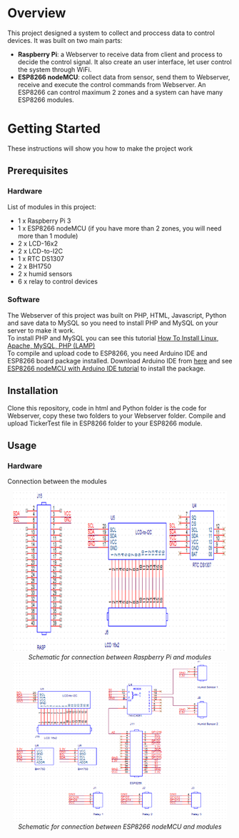 # Overview
This project designed a system to collect and proccess data to control devices. It was built on two main parts: <br>
* **Raspberry Pi**: a Webserver to receive data from client and process to decide the control signal. It also create an user interface, let user control the system through WiFi.
* **ESP8266 nodeMCU**: collect data from sensor, send them to Webserver, receive and execute the control commands from Webserver. An ESP8266 can control maximum 2 zones and a system can have many ESP8266 modules.

# Getting Started
These instructions will show you how to make the project work

## Prerequisites
### Hardware
List of modules in this project:
* 1 x Raspberry Pi 3
* 1 x ESP8266 nodeMCU (if you have more than 2 zones, you will need more than 1 module)
* 2 x LCD-16x2
* 2 x LCD-to-I2C
* 1 x RTC DS1307
* 2 x BH1750
* 2 x humid sensors
* 6 x relay to control devices

### Software
The Webserver of this project was built on PHP, HTML, Javascript, Python and save data to MySQL so you need to install PHP and MySQL on your server to make it work. <br>
To install PHP and MySQL you can see this tutorial [How To Install Linux, Apache, MySQL, PHP (LAMP)](https://www.digitalocean.com/community/tutorials/how-to-install-linux-apache-mysql-php-lamp-stack-on-ubuntu-16-04)<br>
To compile and upload code to ESP8266, you need Arduino IDE and ESP8266 board package installed. Download Arduino IDE from [here](https://www.arduino.cc/en/Main/Software) and see [ESP8266 nodeMCU with Arduino IDE tutorial](https://learn.adafruit.com/adafruit-huzzah-esp8266-breakout/using-arduino-ide) to install the package.


## Installation
Clone this repository, code in html and Python folder is the code for Webserver, copy these two folders to your Webserver folder. Compile and upload TickerTest file in ESP8266 folder to your ESP8266 module.

## Usage
### Hardware
Connection between the modules
<p align='center'>
  <img width='480' height='360' src="img/raspCapture.png"><br>
  <i>Schematic for connection between Raspberry Pi and modules</i><br>
  <img width='480' height='360' src="img/espCapture.png"><br>
  <i>Schematic for connection between ESP8266 nodeMCU and modules</i>
</p>

